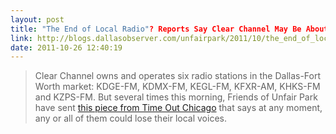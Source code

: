 ```yaml
---
layout: post
title: "The End of Local Radio"? Reports Say Clear Channel May Be About to Go All "Robotics."
link: http://blogs.dallasobserver.com/unfairpark/2011/10/the_end_of_local_radio_reports.php
date: 2011-10-26 12:40:19
---
```


> Clear Channel owns and operates six radio stations in the Dallas-Fort Worth
> market: KDGE-FM, KDMX-FM, KEGL-FM, KFXR-AM, KHKS-FM and KZPS-FM. But several
> times this morning, Friends of Unfair Park have sent [this piece from Time
> Out Chicago][1] that says at any moment, any or all of them could lose their
> local voices.


[1]: http://timeoutchicago.com/arts-culture/chicago-media-blog/14999695/gloom-and-doom-clear-channel’s-dark-future-begins-today
